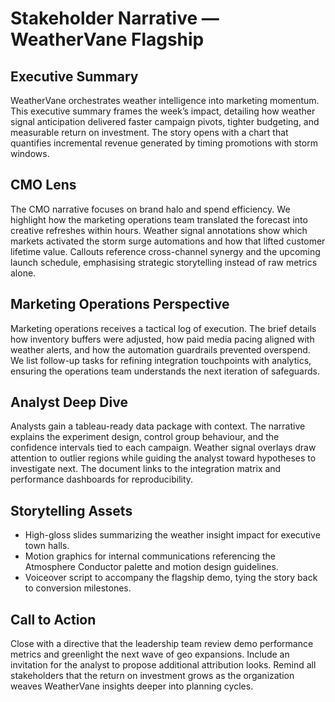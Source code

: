 # Stakeholder Narrative — WeatherVane Flagship

## Executive Summary
WeatherVane orchestrates weather intelligence into marketing momentum. This executive summary frames the week’s impact, detailing how weather signal anticipation delivered faster campaign pivots, tighter budgeting, and measurable return on investment. The story opens with a chart that quantifies incremental revenue generated by timing promotions with storm windows.

## CMO Lens
The CMO narrative focuses on brand halo and spend efficiency. We highlight how the marketing operations team translated the forecast into creative refreshes within hours. Weather signal annotations show which markets activated the storm surge automations and how that lifted customer lifetime value. Callouts reference cross-channel synergy and the upcoming launch schedule, emphasising strategic storytelling instead of raw metrics alone.

## Marketing Operations Perspective
Marketing operations receives a tactical log of execution. The brief details how inventory buffers were adjusted, how paid media pacing aligned with weather alerts, and how the automation guardrails prevented overspend. We list follow-up tasks for refining integration touchpoints with analytics, ensuring the operations team understands the next iteration of safeguards.

## Analyst Deep Dive
Analysts gain a tableau-ready data package with context. The narrative explains the experiment design, control group behaviour, and the confidence intervals tied to each campaign. Weather signal overlays draw attention to outlier regions while guiding the analyst toward hypotheses to investigate next. The document links to the integration matrix and performance dashboards for reproducibility.

## Storytelling Assets
- High-gloss slides summarizing the weather insight impact for executive town halls.
- Motion graphics for internal communications referencing the Atmosphere Conductor palette and motion design guidelines.
- Voiceover script to accompany the flagship demo, tying the story back to conversion milestones.

## Call to Action
Close with a directive that the leadership team review demo performance metrics and greenlight the next wave of geo expansions. Include an invitation for the analyst to propose additional attribution looks. Remind all stakeholders that the return on investment grows as the organization weaves WeatherVane insights deeper into planning cycles.
